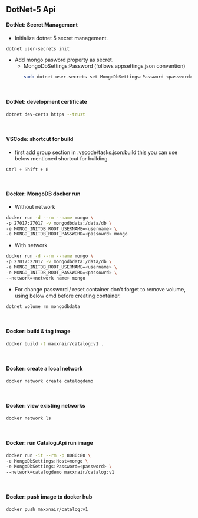 ## DotNet-5 Api

#### DotNet: Secret Management

- Initialize dotnet 5 secret management.

```bash  
dotnet user-secrets init
```

- Add mongo pasword property as secret.
    - MongoDbSettings:Password (follows appsettings.json convention)
      ```bash
      sudo dotnet user-secrets set MongoDbSettings:Password <password>
      ```

<br>

#### DotNet: development certificate

```bash
dotnet dev-certs https --trust
```

<br>

#### VSCode: shortcut for build

- first add group section in .vscode/tasks.json:build this you can use below mentioned shortcut for building.

```
Ctrl + Shift + B
```

<br>

#### Docker: MongoDB docker run

- Without network

```bash
docker run -d --rm --name mongo \
-p 27017:27017 -v mongodbdata:/data/db \
-e MONGO_INITDB_ROOT_USERNAME=<username> \
-e MONGO_INITDB_ROOT_PASSWORD=<passowrd> mongo
```

- With network

```bash
docker run -d --rm --name mongo \
-p 27017:27017 -v mongodbdata:/data/db \
-e MONGO_INITDB_ROOT_USERNAME=<username> \
-e MONGO_INITDB_ROOT_PASSWORD=<passowrd> \
--network=<network name> mongo
```

- For change password / reset container don't forget to remove volume, using below cmd before creating container.

```bash
dotnet volume rm mongodbdata
```

<br>

#### Docker: build & tag image

```bash
docker build -t maxxnair/catalog:v1 .         
```

<br>

#### Docker: create a local network

```bash
docker network create catalogdemo         
```

<br>

#### Docker: view existing networks

```bash
docker network ls
```

<br>

#### Docker: run Catalog.Api run image

```bash
docker run -it --rm -p 8080:80 \
-e MongoDbSettings:Host=mongo \
-e MongoDbSettings:Password=<password> \
--network=catalogdemo maxxnair/catalog:v1
```

<br>

#### Docker: push image to docker hub

```bash
docker push maxxnair/catalog:v1
```
